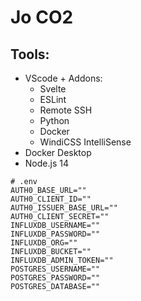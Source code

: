 # Jo CO2
## Tools:
* VScode + Addons:
    * Svelte
    * ESLint
    * Remote SSH
    * Python
    * Docker
    * WindiCSS IntelliSense
* Docker Desktop
* Node.js 14
```properties
# .env
AUTH0_BASE_URL=""
AUTH0_CLIENT_ID=""
AUTH0_ISSUER_BASE_URL=""
AUTH0_CLIENT_SECRET=""
INFLUXDB_USERNAME=""
INFLUXDB_PASSWORD=""
INFLUXDB_ORG=""
INFLUXDB_BUCKET=""
INFLUXDB_ADMIN_TOKEN=""
POSTGRES_USERNAME=""
POSTGRES_PASSWORD=""
POSTGRES_DATABASE=""
```